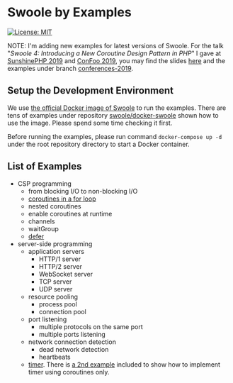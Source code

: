 # Swoole by Examples

[![License: MIT](https://img.shields.io/badge/License-MIT-yellow.svg)](https://github.com/deminy/swoole-by-examples/blob/master/LICENSE.txt)

NOTE: I'm adding new examples for latest versions of Swoole. For the talk "_Swoole 4: Introducing a New Coroutine Design Pattern in PHP_" I gave at [SunshinePHP 2019](http://sunshinephp.com) and [ConFoo 2019](https://confoo.ca/en/yul2019), you may find the slides [here](https://www.swoole.co.uk/article/coroutine-design-pattern) and the examples under branch [conferences-2019](https://github.com/deminy/swoole-by-examples/tree/conferences-2019).

## Setup the Development Environment

We use [the official Docker image of Swoole](https://hub.docker.com/r/phpswoole/swoole) to run the examples. There are
tens of examples under repository [swoole/docker-swoole](https://github.com/swoole/docker-swoole) shown how to use the
image. Please spend some time checking it first.

Before running the examples, please run command `docker-compose up -d` under the root repository directory to start a
Docker container.

## List of Examples

* CSP programming
    * from blocking I/O to non-blocking I/O
    * [coroutines in a for loop](https://github.com/deminy/swoole-by-examples/blob/master/examples/for.php)
    * nested coroutines
    * enable coroutines at runtime
    * channels
    * waitGroup
    * [defer](https://github.com/deminy/swoole-by-examples/blob/master/examples/defer.php)
* server-side programming
    * application servers
        * HTTP/1 server
        * HTTP/2 server
        * WebSocket server
        * TCP server
        * UDP server
    * resource pooling
        * process pool
        * connection pool
    * port listening
        * multiple protocols on the same port
        * multiple ports listening
    * network connection detection
        * dead network detection
        * heartbeats
    * [timer](https://github.com/deminy/swoole-by-examples/blob/master/examples/timer.php). There is [a 2nd example](https://github.com/deminy/swoole-by-examples/blob/master/examples/timer-in-coroutine-style.php) included to show how to implement timer using coroutines only.
